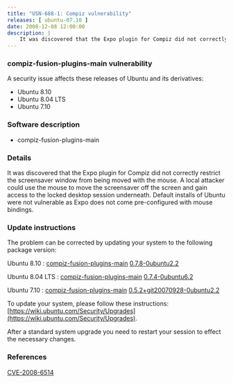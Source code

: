 ```yaml
---
title: "USN-688-1: Compiz vulnerability"
releases: [ ubuntu-07.10 ]
date: 2008-12-08 12:00:00
description: |
    It was discovered that the Expo plugin for Compiz did not correctly restrict the screensaver window from being moved with the mouse.  A local attacker could use the mouse to move the screensaver off the screen and gain access to the locked desktop session underneath. Default installs of Ubuntu were not vulnerable as Expo does not come pre-configured with mouse bindings. 
--- 
```

 
### compiz-fusion-plugins-main vulnerability

A security issue affects these releases of Ubuntu and its derivatives:

* Ubuntu 8.10
* Ubuntu 8.04 LTS
* Ubuntu 7.10

### Software description

* compiz-fusion-plugins-main 

### Details

It was discovered that the Expo plugin for Compiz did not correctly restrict the screensaver window from being moved with the mouse. A local attacker could use the mouse to move the screensaver off the screen and gain access to the locked desktop session underneath. Default installs of Ubuntu were not vulnerable as Expo does not come pre-configured with mouse bindings. 

### Update instructions

The problem can be corrected by updating your system to the following package version:

Ubuntu 8.10
 : [compiz-fusion-plugins-main](https://launchpad.net/ubuntu/+source/compiz-fusion-plugins-main) <span> [0.7.8-0ubuntu2.2](https://launchpad.net/ubuntu/+source/compiz-fusion-plugins-main/0.7.8-0ubuntu2.2) </span> 

Ubuntu 8.04 LTS
 : [compiz-fusion-plugins-main](https://launchpad.net/ubuntu/+source/compiz-fusion-plugins-main) <span> [0.7.4-0ubuntu6.2](https://launchpad.net/ubuntu/+source/compiz-fusion-plugins-main/0.7.4-0ubuntu6.2) </span> 

Ubuntu 7.10
 : [compiz-fusion-plugins-main](https://launchpad.net/ubuntu/+source/compiz-fusion-plugins-main) <span> [0.5.2+git20070928-0ubuntu2.2](https://launchpad.net/ubuntu/+source/compiz-fusion-plugins-main/0.5.2+git20070928-0ubuntu2.2) </span> 

To update your system, please follow these instructions: [https://wiki.ubuntu.com/Security/Upgrades](https://wiki.ubuntu.com/Security/Upgrades).

After a standard system upgrade you need to restart your session to effect the necessary changes. 

### References

 [CVE-2008-6514](http://people.ubuntu.com/~ubuntu-security/cve/CVE-2008-6514)
 

